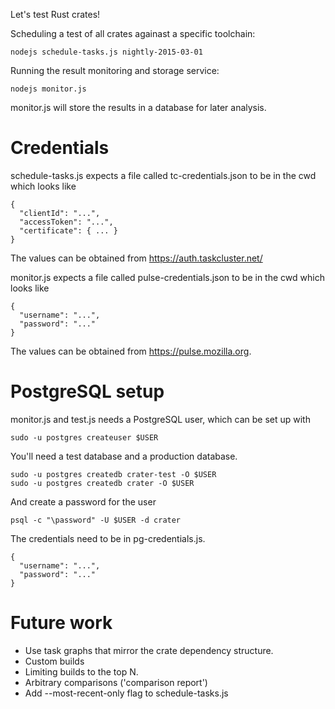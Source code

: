 Let's test Rust crates!

Scheduling a test of all crates againast a specific toolchain:

    nodejs schedule-tasks.js nightly-2015-03-01

Running the result monitoring and storage service:

    nodejs monitor.js

monitor.js will store the results in a database for later analysis.

# Credentials

schedule-tasks.js expects a file called tc-credentials.json to be in the cwd which looks like

```
{
  "clientId": "...",
  "accessToken": "...",
  "certificate": { ... }
}
```

The values can be obtained from https://auth.taskcluster.net/

monitor.js expects a file called pulse-credentials.json to be in the cwd which looks like

```
{
  "username": "...",
  "password": "..."
}
```

The values can be obtained from https://pulse.mozilla.org.

# PostgreSQL setup

monitor.js and test.js needs a PostgreSQL user, which can be set up
with

    sudo -u postgres createuser $USER

You'll need a test database and a production database.

    sudo -u postgres createdb crater-test -O $USER
    sudo -u postgres createdb crater -O $USER

And create a password for the user

    psql -c "\password" -U $USER -d crater

The credentials need to be in pg-credentials.js.

```
{
  "username": "...",
  "password": "..."
}
```

# Future work

* Use task graphs that mirror the crate dependency structure.
* Custom builds
* Limiting builds to the top N.
* Arbitrary comparisons ('comparison report')
* Add --most-recent-only flag to schedule-tasks.js
